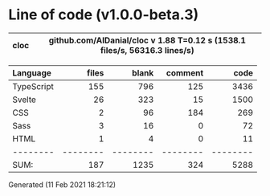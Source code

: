 # Line of code (v1.0.0-beta.3)

cloc|github.com/AlDanial/cloc v 1.88  T=0.12 s (1538.1 files/s, 56316.3 lines/s)
--- | ---

Language|files|blank|comment|code
:-------|-------:|-------:|-------:|-------:
TypeScript|155|796|125|3436
Svelte|26|323|15|1500
CSS|2|96|184|269
Sass|3|16|0|72
HTML|1|4|0|11
--------|--------|--------|--------|--------
SUM:|187|1235|324|5288

Generated (11 Feb 2021 18:21:12)
